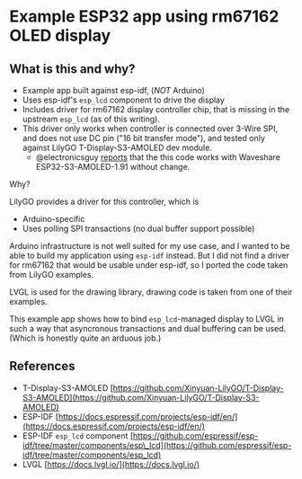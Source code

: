# Example ESP32 app using rm67162 OLED display

## What is this and why?

* Example app built against esp-idf, (_NOT_ Arduino)
* Uses esp-idf's `esp_lcd` component to drive the display
* Includes driver for rm67162 display controller chip, that is missing
  in the upstream `esp_lcd` (as of this writing).
* This driver only works when controller is connected over 3-Wire SPI,
  and does not use DC pin ("16 bit transfer mode"), and tested only
  against LilyGO T-Display-S3-AMOLED dev module.
  * @electronicsguy [reports](https://github.com/crosser/lvgl_esp_lcd/issues/1)
    that the this code works with Waveshare ESP32-S3-AMOLED-1.91 without change.

Why?

LilyGO provides a driver for this controller, which is

* Arduino-specific
* Uses polling SPI transactions (no dual buffer support possible)

Arduino infrastructure is not well suited for my use case, and I wanted
to be able to build my application using `esp-idf` instead. But I did not
find a driver for rm67162 that would be usable under esp-idf, so I ported
the code taken from LilyGO examples.

LVGL is used for the drawing library, drawing code is taken from one of
their examples.

This example app shows how to bind `esp_lcd`-managed display to LVGL in
such a way that asyncronous transactions and dual buffering can be used.
(Which is honestly quite an arduous job.)

## References

* T-Display-S3-AMOLED [https://github.com/Xinyuan-LilyGO/T-Display-S3-AMOLED](https://github.com/Xinyuan-LilyGO/T-Display-S3-AMOLED)
* ESP-IDF [https://docs.espressif.com/projects/esp-idf/en/](https://docs.espressif.com/projects/esp-idf/en/)
* ESP-IDF `esp_lcd` component [https://github.com/espressif/esp-idf/tree/master/components/esp\_lcd](https://github.com/espressif/esp-idf/tree/master/components/esp_lcd)
* LVGL [https://docs.lvgl.io/](https://docs.lvgl.io/)

